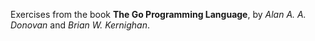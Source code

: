 Exercises from the book **The Go Programming Language**, by *Alan A. A. Donovan* and *Brian W. Kernighan*.